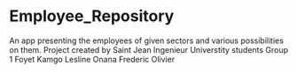 # Employee_Repository
An app presenting the employees of given sectors and various possibilities on them.
Project created by Saint Jean Ingenieur Universtity students
Group 1 
Foyet Kamgo Lesline 
Onana Frederic Olivier
